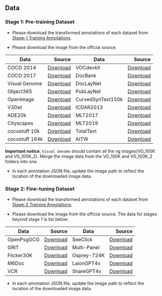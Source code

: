 ## Data

### Stage 1: Pre-training Dataset

- Please download the transformed annotations of each dataset from [Stage-1 Training Annotations](https://huggingface.co/datasets/Afeng-x/Draw-and-Understand/tree/main/stage_1_pre-training).

- Please download the image from the official source.

| Data | Source | Data | Source | 
| --- |  ---: |  --- |  ---: |
| COCO 2014 | [Download](http://images.cocodataset.org/zips/train2014.zip) | VOCdevkit | [Download](http://host.robots.ox.ac.uk/pascal/VOC/voc2010/VOCtrainval_03-May-2010.tar) |
| COCO 2017 | [Download](http://images.cocodataset.org/zips/train2017.zip) | DocBank | [Download](https://doc-analysis.github.io/docbank-page/) |
| Visual Genome | [Download](https://opendatalab.com/OpenDataLab/Visual_Genome_Dataset_V1_dot_2) | DocLayNet | [Download](https://huggingface.co/datasets/ds4sd/DocLayNet) |
| Object365 | [Download](https://www.objects365.org/) | PubLayNet | [Download](https://developer.ibm.com/exchanges/data/all/publaynet/) |
| OpenImage | [Download](https://storage.googleapis.com/openimages/web/download_v7.html) | CurvedSynText150k | [Download](https://github.com/aim-uofa/AdelaiDet/blob/master/datasets/README.md) |
| V3Det | [Download](https://v3det.openxlab.org.cn/) | ICDAR2013 | [Download](https://rrc.cvc.uab.es/?ch=2) | ICDAR2015 | [Download](https://drive.google.com/file/d/1J94245rU-s7KTecNQRD3KXG04ICZhL9z/view?usp=sharing) |
| ADE20k | [Download](http://data.csail.mit.edu/places/ADEchallenge/ADEChallengeData2016.zip) | MLT2017 | [Download](https://universityofadelaide.box.com/s/qu2wctdcsxh73bb94krdredpmx9nzf8m) |
| Cityscapes | [Download](https://www.cityscapes-dataset.com/downloads/) | MLT2019 | [Download](https://rrc.cvc.uab.es/?ch=15&com=downloads) |
| cocostuff 10k | [Download](http://calvin.inf.ed.ac.uk/wp-content/uploads/data/cocostuffdataset/cocostuff-10k-v1.1.zip) | TotalText | [Download](https://github.com/cs-chan/Total-Text-Dataset) |
| cocostuff 164k | [Download](https://github.com/nightrome/cocostuff#downloads) | AITW | [Download](https://github.com/google-research/google-research/tree/master/android_in_the_wild) |

**Important notice**: `Visual Genome` should contain all the vg images(VG_100K and VG_100K_2). Merge the image data from the VG_100K and VG_100K_2 folders into one.

- In each annotation JSON file, update the image path to reflect the location of the downloaded image data.


### Stage 2: Fine-tuning Dataset

- Please download the transformed annotations of each dataset from [Stage-2 Training Annotations](https://huggingface.co/datasets/Afeng-x/Draw-and-Understand/tree/main/stage_2_fine-tuning).

- Please download the image from the official source. The data for stages beyond stage 1 is list below:

| Data | Source | Data | Source | 
| --- |  ---: |  --- |  ---: |
| OpenPsgGCG | [Download](https://github.com/mbzuai-oryx/groundingLMM/blob/main/docs/datasets.md) |  SeeClick | [Download](https://github.com/njucckevin/SeeClick/tree/main) |
| GRIT | [Download](https://huggingface.co/datasets/zzliang/GRIT) |  Multi-Panel | [Download]() |
| Flicker30K | [Download](https://shannon.cs.illinois.edu/DenotationGraph/) |  Osprey-724K | [Download](https://huggingface.co/datasets/AntGroup-MI/Osprey-724K) |
| M6Doc | [Download](https://github.com/HCIILAB/M6Doc/tree/main) |  LaionGPT4v | [Download](https://huggingface.co/datasets/laion/gpt4v-dataset) |
| VCR | [Download](https://visualcommonsense.com/download/) |  ShareGPT4v | [Download](https://huggingface.co/datasets/Lin-Chen/ShareGPT4V) |

- In each annotation JSON file, update the image path to reflect the location of the downloaded image data.

<!-- **Important notice**:  -->



